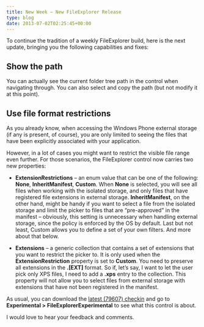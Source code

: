 ```yaml
---
title: New Week – New FileExplorer Release
type: blog
date: 2013-07-02T02:25:45+00:00
---
```


To continue the tradition of a weekly FileExplorer build, here is the next update, bringing you the following capabilities and fixes:

## Show the path

You can actually see the current folder tree path in the control when navigating through. You can also select and copy the path (but not modify it at this point).

## Use file format restrictions

As you already know, when accessing the Windows Phone external storage (if any is present, of course), you are only limited to seeing the files that have been explicitly associated with your application. 

However, in a lot of cases you might want to restrict the visible file range even further. For those scenarios, the FileExplorer control now carries two new properties:

* **ExtensionRestrictions** – an enum value that can be one of the following: **None**, **InheritManifest**, **Custom**. When **None** is selected, you will see all files when working with the isolated storage, and only files that have registered file extensions in external storage. **InheritManifest**, on the other hand, might be handy if you want to select a file from the isolated storage and limit the picker to files that are “pre-approved” in the manifest – obviously, this setting is unnecessary when handling external storage, since the policy is enforced by the OS by default. Last but not least, Custom allows you to define a set of your own filters. And more about that below.

* **Extensions** – a generic collection that contains a set of extensions that you want to restrict the picker to. It is only used when the **ExtensionRestriction** property is set to **Custom**. You need to preserve all extensions in the **.[EXT]** format. So if, let’s say, I want to let the user pick only XPS files, I need to add a **.xps** entry to the collection. This property will not allow you to select files from external storage with extensions that have not been registered in the manifest.

As usual, you can download the [latest (79607) checkin][1] and go to **Experimental > FileExplorerExperimental** to see what this control is about.

I would love to hear your feedback and comments.

 [1]: http://coding4fun.codeplex.com/SourceControl/changeset/79607